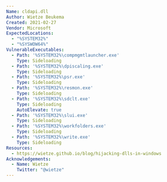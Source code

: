 ```yaml
---
Name: cldapi.dll
Author: Wietze Beukema
Created: 2021-02-27
Vendor: Microsoft
ExpectedLocations:
  - "%SYSTEM32%"
  - "%SYSWOW64%"
VulnerableExecutables:
  - Path: '%SYSTEM32%\compmgmtlauncher.exe'
    Type: Sideloading
  - Path: '%SYSTEM32%\dpiscaling.exe'
    Type: Sideloading
  - Path: '%SYSTEM32%\psr.exe'
    Type: Sideloading
  - Path: '%SYSTEM32%\resmon.exe'
    Type: Sideloading
  - Path: '%SYSTEM32%\sdclt.exe'
    Type: Sideloading
    AutoElevate: true
  - Path: '%SYSTEM32%\slui.exe'
    Type: Sideloading
  - Path: '%SYSTEM32%\workfolders.exe'
    Type: Sideloading
  - Path: '%SYSTEM32%\write.exe'
    Type: Sideloading
Resources:
  - https://wietze.github.io/blog/hijacking-dlls-in-windows
Acknowledgements:
  - Name: Wietze
    Twitter: "@wietze"
---
```


